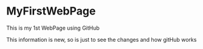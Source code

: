 # MyFirstWebPage
This is my 1st WebPage using GitHub

This information is new, so is just to see the changes and how gitHub works
